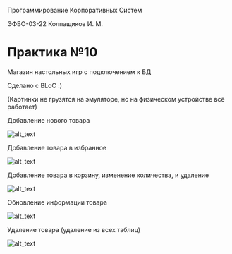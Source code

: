 Программирование Корпоративных Систем

ЭФБО-03-22 Колпащиков И. М.

# Практика №10

Магазин настольных игр с подключением к БД

Сделано с BLoC :)

(Картинки не грузятся на эмуляторе, но на физическом устройстве всё работает)

Добавление нового товара

![alt_text](https://github.com/RogaJedi/flat_10_plus/blob/master/pks_10_demo_1.gif)

Добавление товара в избранное

![alt_text](https://github.com/RogaJedi/flat_10_plus/blob/master/pks_10_demo_2.gif)

Добавление товара в корзину, изменение количества, и удаление

![alt_text](https://github.com/RogaJedi/flat_10_plus/blob/master/pks_10_demo_3.gif)

Обновление информации товара

![alt_text](https://github.com/RogaJedi/flat_10_plus/blob/master/pks_10_demo_4.gif)

Удаление товара (удаление из всех таблиц)

![alt_text](https://github.com/RogaJedi/flat_10_plus/blob/master/pks_10_demo_5.gif)
